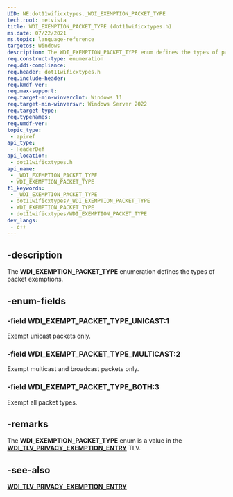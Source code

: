 ```yaml
---
UID: NE:dot11wificxtypes._WDI_EXEMPTION_PACKET_TYPE
tech.root: netvista
title: WDI_EXEMPTION_PACKET_TYPE (dot11wificxtypes.h)
ms.date: 07/22/2021
ms.topic: language-reference
targetos: Windows
description: The WDI_EXEMPTION_PACKET_TYPE enum defines the types of packet exemptions.
req.construct-type: enumeration
req.ddi-compliance: 
req.header: dot11wificxtypes.h
req.include-header: 
req.kmdf-ver: 
req.max-support: 
req.target-min-winverclnt: Windows 11 
req.target-min-winversvr: Windows Server 2022
req.target-type: 
req.typenames: 
req.umdf-ver: 
topic_type:
 - apiref
api_type:
 - HeaderDef
api_location:
 - dot11wificxtypes.h
api_name:
 - _WDI_EXEMPTION_PACKET_TYPE
 - WDI_EXEMPTION_PACKET_TYPE
f1_keywords:
 - _WDI_EXEMPTION_PACKET_TYPE
 - dot11wificxtypes/_WDI_EXEMPTION_PACKET_TYPE
 - WDI_EXEMPTION_PACKET_TYPE
 - dot11wificxtypes/WDI_EXEMPTION_PACKET_TYPE
dev_langs:
 - c++
---
```


## -description

The **WDI_EXEMPTION_PACKET_TYPE** enumeration defines the types of packet exemptions.

## -enum-fields

### -field WDI_EXEMPT_PACKET_TYPE_UNICAST:1

Exempt unicast packets only.

### -field WDI_EXEMPT_PACKET_TYPE_MULTICAST:2

Exempt multicast and broadcast packets only.

### -field WDI_EXEMPT_PACKET_TYPE_BOTH:3

Exempt all packet types.

## -remarks

The **WDI_EXEMPTION_PACKET_TYPE** enum is a value in the [**WDI_TLV_PRIVACY_EXEMPTION_ENTRY**](/windows-hardware/drivers/netcx/wdi-tlv-privacy-exemption-entry) TLV.

## -see-also

[**WDI_TLV_PRIVACY_EXEMPTION_ENTRY**](/windows-hardware/drivers/netcx/wdi-tlv-privacy-exemption-entry)
